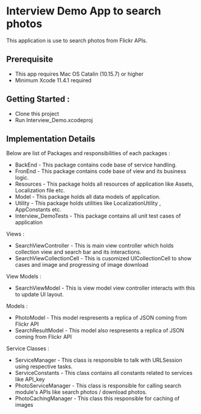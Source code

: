 # Interview Demo App to search photos

This application is use to search photos from Flickr APIs.

## Prerequisite

- This app requires Mac OS Catalin (10.15.7) or higher
- Minimum Xcode 11.4.1 required

## Getting Started :

- Clone this project
- Run Interview_Demo.xcodeproj

## Implementation Details

Below are list of Packages and responsibilities of each packages :

- BackEnd - This package contains code base of service handling.
- FronEnd - This package contains code base of view and its business logic.
- Resources - This package holds all resources of application like Assets, Localization file etc.
- Model - This package holds all data models of application.
- Utility - This package holds utilities like LocalizationUtility , AppConstants etc.
- Interview_DemoTests - This package contains all unit test cases of application

Views :

- SearchViewController - This is main view controller which holds collection view and search bar and its interactions.
- SearchViewCollectionCell - This is cusomized UICollectionCell to show cases and image and progressing of image download

View Models :
- SearchViewModel - This is view model view controller interacts with this to update UI layout.

Models :

- PhotoModel - This model respresents a replica of JSON coming from Flickr API
- SearchResultModel - This model also respresents a replica of JSON coming from Flickr API

Service Classes :

- ServiceManager - This class is responsible to talk with URLSession using respective tasks.
- ServiceConstants - This class contains all constants related to services like API_key
- PhotoServiceManager - This class is responsible for calling search module's APIs like search photos / download photos. 
- PhotoCachingManager - This class this responsible for caching of images

